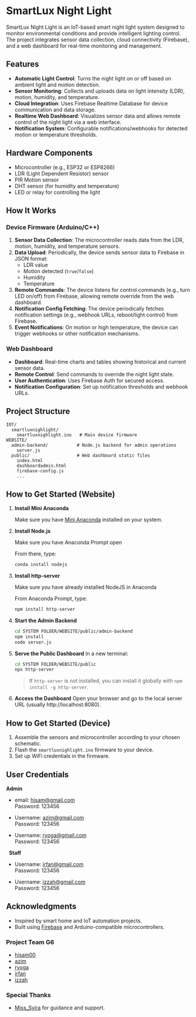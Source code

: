 # SmartLux Night Light

SmartLux Night Light is an IoT-based smart night light system designed to monitor environmental conditions and provide intelligent lighting control. The project integrates sensor data collection, cloud connectivity (Firebase), and a web dashboard for real-time monitoring and management.

## Features

- **Automatic Light Control**: Turns the night light on or off based on ambient light and motion detection.
- **Sensor Monitoring**: Collects and uploads data on light intensity (LDR), motion, humidity, and temperature.
- **Cloud Integration**: Uses Firebase Realtime Database for device communication and data storage.
- **Realtime Web Dashboard**: Visualizes sensor data and allows remote control of the night light via a web interface.
- **Notification System**: Configurable notifications/webhooks for detected motion or temperature thresholds.

## Hardware Components

- Microcontroller (e.g., ESP32 or ESP8266)
- LDR (Light Dependent Resistor) sensor
- PIR Motion sensor
- DHT sensor (for humidity and temperature)
- LED or relay for controlling the light

## How It Works

### Device Firmware (Arduino/C++)

1. **Sensor Data Collection**: The microcontroller reads data from the LDR, motion, humidity, and temperature sensors.
2. **Data Upload**: Periodically, the device sends sensor data to Firebase in JSON format:
    - LDR value
    - Motion detected (`true`/`false`)
    - Humidity
    - Temperature
3. **Remote Commands**: The device listens for control commands (e.g., turn LED on/off) from Firebase, allowing remote override from the web dashboard.
4. **Notification Config Fetching**: The device periodically fetches notification settings (e.g., webhook URLs, reboot/light control) from Firebase.
5. **Event Notifications**: On motion or high temperature, the device can trigger webhooks or other notification mechanisms.

### Web Dashboard

- **Dashboard**: Real-time charts and tables showing historical and current sensor data.
- **Remote Control**: Send commands to override the night light state.
- **User Authentication**: Uses Firebase Auth for secured access.
- **Notification Configuration**: Set up notification thresholds and webhook URLs.

## Project Structure

```
IOT/
  smartluxnighlight/
    smartluxnighlight.ino   # Main device firmware
WEBSITE/
  admin-backend/           # Node.js backend for admin operations
    server.js
  public/                  # Web dashboard static files
    index.html
    dashboardadmin.html
    firebase-config.js
    ...
```

## How to Get Started (Website)

1. **Install Mini Anaconda**

   Make sure you have [Mini Anaconda](https://www.anaconda.com/download) installed on your system.

2. **Install Node.js**

   Make sure you have Anaconda Prompt open
   
   From there, type:
   ```sh
   conda install nodejs
   ```
2. **Install http-server**

   Make sure you have already installed NodeJS in Anaconda
   
   From Anaconda Prompt, type:
   ```sh
   npm install http-server
   ```

4. **Start the Admin Backend**
   ```sh
   cd SYSTEM FOLDER/WEBSITE/public/admin-backend
   npm install
   node server.js
   ```

5. **Serve the Public Dashboard**
   In a new terminal:
   ```sh
   cd SYSTEM FOLDER/WEBSITE/public
   npx http-server
   ```
   > If `http-server` is not installed, you can install it globally with `npm install -g http-server`.

6. **Access the Dashboard**
   Open your browser and go to the local server URL (usually http://localhost:8080).

## How to Get Started (Device)

1. Assemble the sensors and microcontroller according to your chosen schematic.
2. Flash the `smartluxnighlight.ino` firmware to your device.
3. Set up WiFi credentials in the firmware.

## User Credentials

**Admin**

- email: hisam@gmail.com  
  Password: 123456

- Username: azim@gmail.com  
  Password: 123456

- Username: ryoga@gmail.com  
  Password: 123456

&nbsp;
**Staff**

- Username: irfan@gmail.com  
  Password: 123456

- Username: izzah@gmail.com  
  Password: 123456


## Acknowledgments

- Inspired by smart home and IoT automation projects.
- Built using [Firebase](https://firebase.google.com/) and Arduino-compatible microcontrollers.

### Project Team G6

- [hisam00](https://github.com/hisam00)
- [azim](https://github.com/azimkhan05)
- [ryoga](https://github.com/RyogaF22)
- [irfan](https://github.com/RAKABA379)
- [izzah](https://github.com/ZaxleX1)

### Special Thanks

- [Miss_Syira](https://github.com/syiraazhari) for guidance and support.
